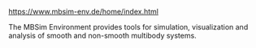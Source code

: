 https://www.mbsim-env.de/home/index.html

The MBSim Environment provides tools for simulation, visualization and analysis of smooth and non-smooth multibody systems.
